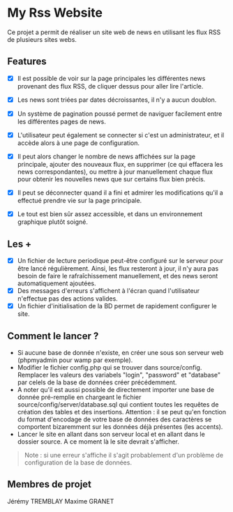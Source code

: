 # My Rss Website

Ce projet a permit de réaliser un site web de news en utilisant les flux RSS de plusieurs sites webs.

## Features

- [x] Il est possible de voir sur la page principales les différentes news provenant des flux RSS, de cliquer dessus pour aller lire l'article.  
- [x] Les news sont triées par dates décroissantes, il n'y a aucun doublon.
- [x] Un système de pagination poussé permet de naviguer facilement entre les différentes pages de news.
- [x] L'utilisateur peut également se connecter si c'est un administrateur, et il accède alors à une page de configuration. 
- [x] Il peut alors changer le nombre de news affichées sur la page principale, ajouter des nouveaux flux, en supprimer (ce qui effacera les news correspondantes), ou mettre à jour manuellement chaque flux pour obtenir les nouvelles news que sur certains flux bien précis.
- [x] Il peut se déconnecter quand il a fini et admirer les modifications qu'il a effectué prendre vie sur la page principale.
- [x] Le tout est bien sûr assez accessible, et dans un environnement graphique plutôt soigné.


## Les + 
- [x] Un fichier de lecture periodique peut-être configuré sur le serveur pour être lancé régulièrement. Ainsi, les flux resteront à jour, il n'y aura pas besoin de faire le rafraîchissement manuellement, et des news seront automatiquement ajoutées.
- [x] Des messages d'erreurs s'affichent à l'écran quand l'utilisateur n'effectue pas des actions valides.
- [x] Un fichier d'initialisation de la BD permet de rapidement configurer le site.

## Comment le lancer ?

* Si aucune base de donnée n'existe, en créer une sous son serveur web (phpmyadmin pour wamp par exemple).
* Modifier le fichier config.php qui se trouver dans source/config. Remplacer les valeurs des variabels "login", "password" et "database" par celels de la base de données créer précédemment.
* A noter qu'il est aussi possible de directement importer une base de donnée pré-remplie en chargeant le fichier source/config/server/database.sql qui contient toutes les requêtes de création des tables et des insertions.
Attention : il se peut qu'en fonction du format d'encodage de votre base de données des caractères se comportent bizaremment sur les données déjà présentes (les accents).
* Lancer le site en allant dans son serveur local et en allant dans le dossier source. A ce moment là le site devrait s'afficher.

> Note : si une erreur s'affiche il s'agit probablement d'un problème de configuration de la base de données.

## Membres de projet 
Jérémy TREMBLAY
Maxime GRANET